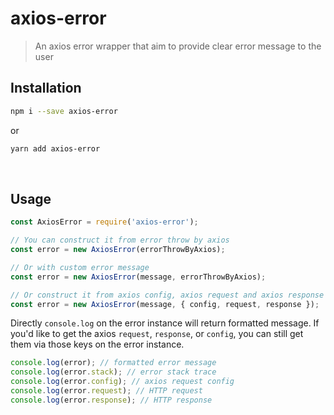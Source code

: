 # axios-error

> An axios error wrapper that aim to provide clear error message to the user

## Installation

```sh
npm i --save axios-error
```

or

```sh
yarn add axios-error
```

<br />

## Usage

```js
const AxiosError = require('axios-error');

// You can construct it from error throw by axios
const error = new AxiosError(errorThrowByAxios);

// Or with custom error message
const error = new AxiosError(message, errorThrowByAxios);

// Or construct it from axios config, axios request and axios response
const error = new AxiosError(message, { config, request, response });
```

Directly `console.log` on the error instance will return formatted message. If you'd like to get the axios `request`, `response`, or `config`, you can still get them via those keys on the error instance.

```js
console.log(error); // formatted error message
console.log(error.stack); // error stack trace
console.log(error.config); // axios request config
console.log(error.request); // HTTP request
console.log(error.response); // HTTP response
```
